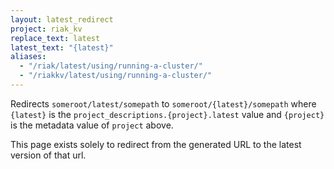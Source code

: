 ```yaml
---
layout: latest_redirect
project: riak_kv
replace_text: latest
latest_text: "{latest}"
aliases:
  - "/riak/latest/using/running-a-cluster/"
  - "/riakkv/latest/using/running-a-cluster/"
---
```


Redirects `someroot/latest/somepath` to `someroot/{latest}/somepath` 
where `{latest}` is the `project_descriptions.{project}.latest` value
and `{project}` is the metadata value of `project` above.

This page exists solely to redirect from the generated URL to the latest version of
that url.


